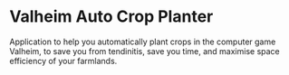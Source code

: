 # Valheim Auto Crop Planter
Application to help you automatically plant crops in the computer game Valheim, to save you from tendinitis, save you time, and maximise space efficiency of your farmlands.
